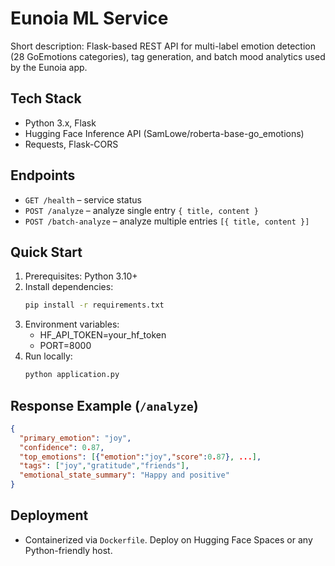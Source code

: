 # Eunoia ML Service

Short description: Flask-based REST API for multi-label emotion detection (28 GoEmotions categories), tag generation, and batch mood analytics used by the Eunoia app.

## Tech Stack
- Python 3.x, Flask
- Hugging Face Inference API (SamLowe/roberta-base-go_emotions)
- Requests, Flask-CORS

## Endpoints
- `GET /health` – service status
- `POST /analyze` – analyze single entry `{ title, content }`
- `POST /batch-analyze` – analyze multiple entries `[{ title, content }]`

## Quick Start
1. Prerequisites: Python 3.10+
2. Install dependencies:
   ```bash
   pip install -r requirements.txt
   ```
3. Environment variables:
   - HF_API_TOKEN=your_hf_token
   - PORT=8000
4. Run locally:
   ```bash
   python application.py
   ```

## Response Example (`/analyze`)
```json
{
  "primary_emotion": "joy",
  "confidence": 0.87,
  "top_emotions": [{"emotion":"joy","score":0.87}, ...],
  "tags": ["joy","gratitude","friends"],
  "emotional_state_summary": "Happy and positive"
}
```

## Deployment
- Containerized via `Dockerfile`. Deploy on Hugging Face Spaces or any Python-friendly host.
